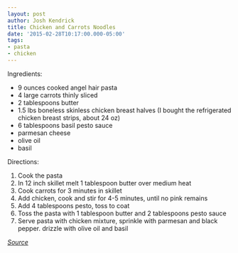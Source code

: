 ```yaml
---
layout: post
author: Josh Kendrick
title: Chicken and Carrots Noodles
date: '2015-02-28T10:17:00.000-05:00'
tags:
- pasta
- chicken
---
```


Ingredients:
* 9 ounces cooked angel hair pasta
* 4 large carrots thinly sliced
* 2 tablespoons butter
* 1.5 lbs boneless skinless chicken breast halves (I bought the refrigerated chicken breast strips, about 24 oz)
* 6 tablespoons basil pesto sauce
* parmesan cheese
* olive oil
* basil

Directions:
1. Cook the pasta
2. In 12 inch skillet melt 1 tablespoon butter over medium heat
3. Cook carrots for 3 minutes in skillet
4. Add chicken, cook and stir for 4-5 minutes, until no pink remains
5. Add 4 tablespoons pesto, toss to coat
6. Toss the pasta with 1 tablespoon butter and 2 tablespoons pesto sauce
7. Serve pasta with chicken mixture, sprinkle with parmesan and black pepper. drizzle with olive oil and basil

*[Source](http://www.bhg.com/recipe/chicken/chicken-with-parmesan-noodles/)*